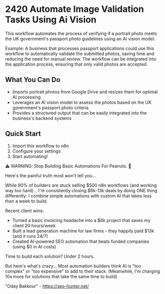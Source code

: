 # 2420 Automate Image Validation Tasks Using Ai Vision

This workflow automates the process of verifying if a portrait photo meets the UK government's passport photo guidelines using an AI vision model.

Example: A business that processes passport applications could use this workflow to automatically validate the submitted photos, saving time and reducing the need for manual review. The workflow can be integrated into the application process, ensuring that only valid photos are accepted.

## What You Can Do
- Imports portrait photos from Google Drive and resizes them for optimal AI processing
- Leverages an AI vision model to assess the photos based on the UK government's passport photo criteria
- Provides a structured output that can be easily integrated into the business's backend systems

## Quick Start
1. Import this workflow to n8n
2. Configure your settings
3. Start automating!

⚠️ WARNING: Stop Building Basic Automations For Peanuts. 🚫

Here's the painful truth most won't tell you...

While 90% of builders are stuck selling $500 n8n workflows (and working way too hard)...
I'm consistently closing $6k-13k deals by doing ONE thing differently:
I combine simple automations with custom AI that takes less than a week to build.

Recent client wins:
* Turned a basic invoicing headache into a $6k project that saves my client 20 hours/week
* Built a lead generation machine for law firms - they happily paid $13k (and it runs 24/7)
* Created AI-powered SEO automation that beats funded companies (using $0 in AI costs)

Time to build each solution? Under 2 hours.

But here's what's crazy...
Most automation builders think AI is "too complex" or "too expensive" to add to their stack.
(Meanwhile, I'm charging 10x more for solutions that take the same time to build)

"Oday Bakkour" - https://seo-hunter.net/
